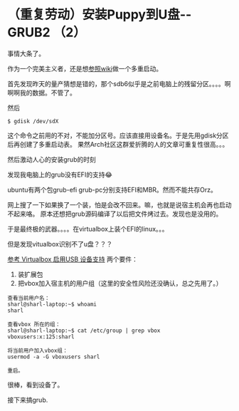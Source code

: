 # （重复劳动）安装Puppy到U盘--GRUB2 （2）

事情大条了。

作为一个完美主义者，还是想[参照wiki](https://wiki.archlinux.org/index.php/Multiboot_USB_drive)做一个多重启动。

首先发现昨天的量产猜想是错的，那个sdb6似乎是之前电脑上的残留分区。。。。啊啊啊我的数据。不管了。

然后

```
$ gdisk /dev/sdX
```

这个命令之前用的不对，不能加分区号。应该直接用设备名。于是先用gdisk分区后再创建了多重启动表。
果然Arch社区这群爱折腾的人的文章可重复性很高。。。

然后激动人心的安装grub的时刻

发现我电脑上的grub没有EFI的支持😂

ubuntu有两个包grub-efi grub-pc分别支持EFI和MBR。然而不能共存Orz。

网上搜了一下如果换了一个装，怕是会改不回来。嘛，也就是说宿主机会再也启动不起来咯。
原本还想把grub源码编译了以后把文件烤过去。发现也是没用的。

于是最终极的武器。。。。在virtualbox上装个EFI的linux。。。

但是发现vitualbox识别不了u盘？？？

[参考 Virtualbox 启用USB 设备支持](https://blog.csdn.net/u012719256/article/details/73603938)
两个要件：
1. 装扩展包
2. 把vbox加入宿主机的用户组（这里的安全性风险还没确认，总之先用了。）

```
查看当前用户名：
sharl@sharl-laptop:~$ whoami
sharl

查看vbox 所在的组：
sharl@sharl-laptop:~$ cat /etc/group | grep vbox
vboxusers:x:125:sharl

将当前用户加入vbox组：
usermod -a -G vboxusers sharl

重启。
```

很棒，看到设备了。

接下来搞grub.
